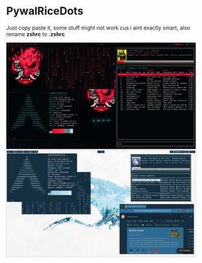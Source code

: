 # PywalRiceDots

Just copy paste it, some stuff might not work cus i aint exactly smart, also rename **zshrc** to **.zshrc**

![img](https://github.com/DinkleSwamp/PywalRiceDots/blob/main/screenshots/2025-05-12-193912_hyprshot.png)
![img](https://github.com/DinkleSwamp/PywalRiceDots/blob/main/screenshots/2025-05-12-194405_hyprshot.png)
